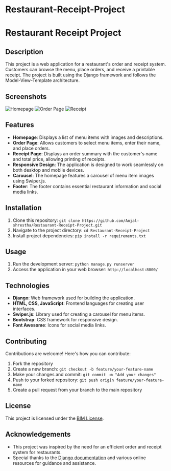 # Restaurant-Receipt-Project
# Restaurant Receipt Project

## Description
This project is a web application for a restaurant's order and receipt system. Customers can browse the menu, place orders, and receive a printable receipt. The project is built using the Django framework and follows the Model-View-Template architecture.

## Screenshots

<!-- Include screenshots or links to wireframes and flowcharts -->
![Homepage](screenshots/homepage.png)
![Order Page](screenshots/orderpage.png)
![Receipt](screenshots/receipt.png)

## Features
- **Homepage**: Displays a list of menu items with images and descriptions.
- **Order Page**: Allows customers to select menu items, enter their name, and place orders.
- **Receipt Page**: Displays an order summary with the customer's name and total price, allowing printing of receipts.
- **Responsive Design**: The application is designed to work seamlessly on both desktop and mobile devices.
- **Carousel**: The homepage features a carousel of menu item images using Swiper.js.
- **Footer**: The footer contains essential restaurant information and social media links.
  
## Installation
1. Clone this repository: `git clone https://github.com/Anjal-shrestha/Restaurant-Receipt-Project.git`
2. Navigate to the project directory: `cd Restaurant-Receipt-Project`
3. Install project dependencies: `pip install -r requirements.txt`

## Usage
1. Run the development server: `python manage.py runserver`
2. Access the application in your web browser: `http://localhost:8000/`

## Technologies
- **Django**: Web framework used for building the application.
- **HTML, CSS, JavaScript**: Frontend languages for creating user interfaces.
- **Swiper.js**: Library used for creating a carousel for menu items.
- **Bootstrap**: CSS framework for responsive design.
- **Font Awesome**: Icons for social media links.

## Contributing
Contributions are welcome! Here's how you can contribute:
1. Fork the repository
2. Create a new branch: `git checkout -b feature/your-feature-name`
3. Make your changes and commit: `git commit -m "Add your changes"`
4. Push to your forked repository: `git push origin feature/your-feature-name`
5. Create a pull request from your branch to the main repository

## License
This project is licensed under the [BIM License](LICENSE).

## Acknowledgements
- This project was inspired by the need for an efficient order and receipt system for restaurants.
- Special thanks to the [Django documentation](https://docs.djangoproject.com/) and various online resources for guidance and assistance.

